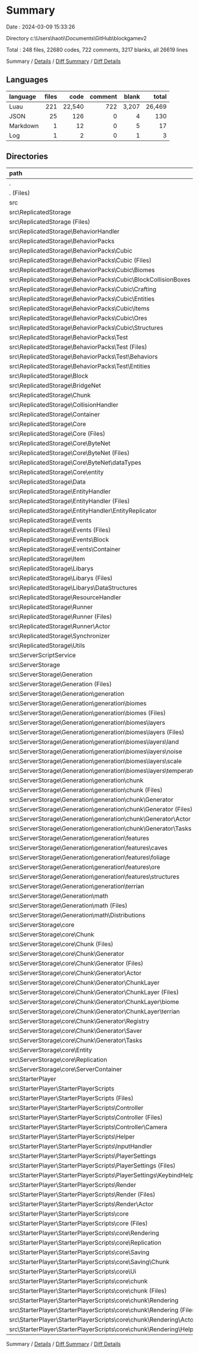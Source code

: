 # Summary

Date : 2024-03-09 15:33:26

Directory c:\\Users\\haoti\\Documents\\GitHub\\blockgamev2

Total : 248 files,  22680 codes, 722 comments, 3217 blanks, all 26619 lines

Summary / [Details](details.md) / [Diff Summary](diff.md) / [Diff Details](diff-details.md)

## Languages
| language | files | code | comment | blank | total |
| :--- | ---: | ---: | ---: | ---: | ---: |
| Luau | 221 | 22,540 | 722 | 3,207 | 26,469 |
| JSON | 25 | 126 | 0 | 4 | 130 |
| Markdown | 1 | 12 | 0 | 5 | 17 |
| Log | 1 | 2 | 0 | 1 | 3 |

## Directories
| path | files | code | comment | blank | total |
| :--- | ---: | ---: | ---: | ---: | ---: |
| . | 248 | 22,680 | 722 | 3,217 | 26,619 |
| . (Files) | 4 | 63 | 0 | 6 | 69 |
| src | 244 | 22,617 | 722 | 3,211 | 26,550 |
| src\\ReplicatedStorage | 123 | 12,313 | 469 | 1,979 | 14,761 |
| src\\ReplicatedStorage (Files) | 2 | 89 | 3 | 12 | 104 |
| src\\ReplicatedStorage\\BehaviorHandler | 2 | 201 | 4 | 23 | 228 |
| src\\ReplicatedStorage\\BehaviorPacks | 21 | 589 | 16 | 79 | 684 |
| src\\ReplicatedStorage\\BehaviorPacks\\Cubic | 17 | 545 | 12 | 73 | 630 |
| src\\ReplicatedStorage\\BehaviorPacks\\Cubic (Files) | 7 | 193 | 4 | 25 | 222 |
| src\\ReplicatedStorage\\BehaviorPacks\\Cubic\\Biomes | 1 | 50 | 8 | 14 | 72 |
| src\\ReplicatedStorage\\BehaviorPacks\\Cubic\\BlockCollisionBoxes | 1 | 20 | 0 | 1 | 21 |
| src\\ReplicatedStorage\\BehaviorPacks\\Cubic\\Crafting | 1 | 50 | 0 | 6 | 56 |
| src\\ReplicatedStorage\\BehaviorPacks\\Cubic\\Entities | 4 | 114 | 0 | 14 | 128 |
| src\\ReplicatedStorage\\BehaviorPacks\\Cubic\\Items | 1 | 62 | 0 | 10 | 72 |
| src\\ReplicatedStorage\\BehaviorPacks\\Cubic\\Ores | 1 | 20 | 0 | 2 | 22 |
| src\\ReplicatedStorage\\BehaviorPacks\\Cubic\\Structures | 1 | 36 | 0 | 1 | 37 |
| src\\ReplicatedStorage\\BehaviorPacks\\Test | 4 | 44 | 4 | 6 | 54 |
| src\\ReplicatedStorage\\BehaviorPacks\\Test (Files) | 1 | 2 | 0 | 0 | 2 |
| src\\ReplicatedStorage\\BehaviorPacks\\Test\\Behaviors | 2 | 38 | 4 | 5 | 47 |
| src\\ReplicatedStorage\\BehaviorPacks\\Test\\Entities | 1 | 4 | 0 | 1 | 5 |
| src\\ReplicatedStorage\\Block | 2 | 184 | 3 | 27 | 214 |
| src\\ReplicatedStorage\\BridgeNet | 6 | 1,368 | 55 | 317 | 1,740 |
| src\\ReplicatedStorage\\Chunk | 1 | 80 | 1 | 12 | 93 |
| src\\ReplicatedStorage\\CollisionHandler | 2 | 573 | 11 | 71 | 655 |
| src\\ReplicatedStorage\\Container | 2 | 380 | 8 | 48 | 436 |
| src\\ReplicatedStorage\\Core | 25 | 1,028 | 41 | 261 | 1,330 |
| src\\ReplicatedStorage\\Core (Files) | 1 | 226 | 0 | 41 | 267 |
| src\\ReplicatedStorage\\Core\\ByteNet | 23 | 778 | 41 | 214 | 1,033 |
| src\\ReplicatedStorage\\Core\\ByteNet (Files) | 4 | 247 | 10 | 74 | 331 |
| src\\ReplicatedStorage\\Core\\ByteNet\\dataTypes | 19 | 531 | 31 | 140 | 702 |
| src\\ReplicatedStorage\\Core\\entity | 1 | 24 | 0 | 6 | 30 |
| src\\ReplicatedStorage\\Data | 1 | 76 | 0 | 14 | 90 |
| src\\ReplicatedStorage\\EntityHandler | 20 | 2,561 | 50 | 242 | 2,853 |
| src\\ReplicatedStorage\\EntityHandler (Files) | 11 | 1,843 | 26 | 186 | 2,055 |
| src\\ReplicatedStorage\\EntityHandler\\EntityReplicator | 9 | 718 | 24 | 56 | 798 |
| src\\ReplicatedStorage\\Events | 9 | 27 | 0 | 1 | 28 |
| src\\ReplicatedStorage\\Events (Files) | 4 | 12 | 0 | 1 | 13 |
| src\\ReplicatedStorage\\Events\\Block | 2 | 6 | 0 | 0 | 6 |
| src\\ReplicatedStorage\\Events\\Container | 3 | 9 | 0 | 0 | 9 |
| src\\ReplicatedStorage\\Item | 2 | 256 | 1 | 42 | 299 |
| src\\ReplicatedStorage\\Libarys | 10 | 3,899 | 254 | 693 | 4,846 |
| src\\ReplicatedStorage\\Libarys (Files) | 8 | 3,858 | 254 | 682 | 4,794 |
| src\\ReplicatedStorage\\Libarys\\DataStructures | 2 | 41 | 0 | 11 | 52 |
| src\\ReplicatedStorage\\ResourceHandler | 6 | 360 | 10 | 53 | 423 |
| src\\ReplicatedStorage\\Runner | 3 | 98 | 6 | 15 | 119 |
| src\\ReplicatedStorage\\Runner (Files) | 1 | 48 | 5 | 5 | 58 |
| src\\ReplicatedStorage\\Runner\\Actor | 2 | 50 | 1 | 10 | 61 |
| src\\ReplicatedStorage\\Synchronizer | 3 | 82 | 0 | 19 | 101 |
| src\\ReplicatedStorage\\Utils | 6 | 462 | 6 | 50 | 518 |
| src\\ServerScriptService | 1 | 71 | 12 | 15 | 98 |
| src\\ServerStorage | 76 | 6,040 | 161 | 712 | 6,913 |
| src\\ServerStorage\\Generation | 42 | 2,316 | 58 | 225 | 2,599 |
| src\\ServerStorage\\Generation (Files) | 1 | 29 | 0 | 11 | 40 |
| src\\ServerStorage\\Generation\\generation | 32 | 1,652 | 45 | 137 | 1,834 |
| src\\ServerStorage\\Generation\\generation\\biomes | 16 | 362 | 1 | 44 | 407 |
| src\\ServerStorage\\Generation\\generation\\biomes (Files) | 3 | 89 | 1 | 10 | 100 |
| src\\ServerStorage\\Generation\\generation\\biomes\\layers | 13 | 273 | 0 | 34 | 307 |
| src\\ServerStorage\\Generation\\generation\\biomes\\layers (Files) | 1 | 58 | 0 | 3 | 61 |
| src\\ServerStorage\\Generation\\generation\\biomes\\layers\\land | 4 | 67 | 0 | 3 | 70 |
| src\\ServerStorage\\Generation\\generation\\biomes\\layers\\noise | 1 | 13 | 0 | 2 | 15 |
| src\\ServerStorage\\Generation\\generation\\biomes\\layers\\scale | 3 | 73 | 0 | 15 | 88 |
| src\\ServerStorage\\Generation\\generation\\biomes\\layers\\temperature | 4 | 62 | 0 | 11 | 73 |
| src\\ServerStorage\\Generation\\generation\\chunk | 9 | 636 | 8 | 40 | 684 |
| src\\ServerStorage\\Generation\\generation\\chunk (Files) | 1 | 12 | 0 | 3 | 15 |
| src\\ServerStorage\\Generation\\generation\\chunk\\Generator | 8 | 624 | 8 | 37 | 669 |
| src\\ServerStorage\\Generation\\generation\\chunk\\Generator (Files) | 4 | 167 | 5 | 20 | 192 |
| src\\ServerStorage\\Generation\\generation\\chunk\\Generator\\Actor | 3 | 30 | 0 | 2 | 32 |
| src\\ServerStorage\\Generation\\generation\\chunk\\Generator\\Tasks | 1 | 427 | 3 | 15 | 445 |
| src\\ServerStorage\\Generation\\generation\\features | 6 | 608 | 35 | 47 | 690 |
| src\\ServerStorage\\Generation\\generation\\features\\caves | 3 | 202 | 1 | 20 | 223 |
| src\\ServerStorage\\Generation\\generation\\features\\foliage | 1 | 84 | 15 | 6 | 105 |
| src\\ServerStorage\\Generation\\generation\\features\\ore | 1 | 84 | 15 | 11 | 110 |
| src\\ServerStorage\\Generation\\generation\\features\\structures | 1 | 238 | 4 | 10 | 252 |
| src\\ServerStorage\\Generation\\generation\\terrian | 1 | 46 | 1 | 6 | 53 |
| src\\ServerStorage\\Generation\\math | 9 | 635 | 13 | 77 | 725 |
| src\\ServerStorage\\Generation\\math (Files) | 6 | 563 | 12 | 62 | 637 |
| src\\ServerStorage\\Generation\\math\\Distributions | 3 | 72 | 1 | 15 | 88 |
| src\\ServerStorage\\core | 34 | 3,724 | 103 | 487 | 4,314 |
| src\\ServerStorage\\core\\Chunk | 29 | 2,898 | 77 | 401 | 3,376 |
| src\\ServerStorage\\core\\Chunk (Files) | 4 | 195 | 8 | 33 | 236 |
| src\\ServerStorage\\core\\Chunk\\Generator | 25 | 2,703 | 69 | 368 | 3,140 |
| src\\ServerStorage\\core\\Chunk\\Generator (Files) | 10 | 1,427 | 54 | 210 | 1,691 |
| src\\ServerStorage\\core\\Chunk\\Generator\\Actor | 5 | 72 | 1 | 16 | 89 |
| src\\ServerStorage\\core\\Chunk\\Generator\\ChunkLayer | 5 | 111 | 1 | 23 | 135 |
| src\\ServerStorage\\core\\Chunk\\Generator\\ChunkLayer (Files) | 1 | 47 | 1 | 5 | 53 |
| src\\ServerStorage\\core\\Chunk\\Generator\\ChunkLayer\\biome | 1 | 8 | 0 | 4 | 12 |
| src\\ServerStorage\\core\\Chunk\\Generator\\ChunkLayer\\terrian | 3 | 56 | 0 | 14 | 70 |
| src\\ServerStorage\\core\\Chunk\\Generator\\Registry | 1 | 134 | 0 | 22 | 156 |
| src\\ServerStorage\\core\\Chunk\\Generator\\Saver | 3 | 650 | 12 | 72 | 734 |
| src\\ServerStorage\\core\\Chunk\\Generator\\Tasks | 1 | 309 | 1 | 25 | 335 |
| src\\ServerStorage\\core\\Entity | 3 | 575 | 7 | 46 | 628 |
| src\\ServerStorage\\core\\Replication | 1 | 39 | 0 | 7 | 46 |
| src\\ServerStorage\\core\\ServerContainer | 1 | 212 | 19 | 33 | 264 |
| src\\StarterPlayer | 44 | 4,193 | 80 | 505 | 4,778 |
| src\\StarterPlayer\\StarterPlayerScripts | 44 | 4,193 | 80 | 505 | 4,778 |
| src\\StarterPlayer\\StarterPlayerScripts (Files) | 3 | 95 | 3 | 17 | 115 |
| src\\StarterPlayer\\StarterPlayerScripts\\Controller | 3 | 287 | 3 | 52 | 342 |
| src\\StarterPlayer\\StarterPlayerScripts\\Controller (Files) | 2 | 192 | 1 | 36 | 229 |
| src\\StarterPlayer\\StarterPlayerScripts\\Controller\\Camera | 1 | 95 | 2 | 16 | 113 |
| src\\StarterPlayer\\StarterPlayerScripts\\Helper | 1 | 19 | 0 | 5 | 24 |
| src\\StarterPlayer\\StarterPlayerScripts\\InputHandler | 2 | 183 | 0 | 21 | 204 |
| src\\StarterPlayer\\StarterPlayerScripts\\PlayerSettings | 3 | 122 | 3 | 4 | 129 |
| src\\StarterPlayer\\StarterPlayerScripts\\PlayerSettings (Files) | 1 | 0 | 0 | 1 | 1 |
| src\\StarterPlayer\\StarterPlayerScripts\\PlayerSettings\\KeybindHelper | 2 | 122 | 3 | 3 | 128 |
| src\\StarterPlayer\\StarterPlayerScripts\\Render | 11 | 1,252 | 30 | 73 | 1,355 |
| src\\StarterPlayer\\StarterPlayerScripts\\Render (Files) | 8 | 1,229 | 30 | 72 | 1,331 |
| src\\StarterPlayer\\StarterPlayerScripts\\Render\\Actor | 3 | 23 | 0 | 1 | 24 |
| src\\StarterPlayer\\StarterPlayerScripts\\core | 21 | 2,235 | 41 | 333 | 2,609 |
| src\\StarterPlayer\\StarterPlayerScripts\\core (Files) | 1 | 116 | 0 | 24 | 140 |
| src\\StarterPlayer\\StarterPlayerScripts\\core\\Rendering | 1 | 90 | 1 | 20 | 111 |
| src\\StarterPlayer\\StarterPlayerScripts\\core\\Replication | 1 | 21 | 0 | 6 | 27 |
| src\\StarterPlayer\\StarterPlayerScripts\\core\\Saving | 1 | 0 | 0 | 1 | 1 |
| src\\StarterPlayer\\StarterPlayerScripts\\core\\Saving\\Chunk | 1 | 0 | 0 | 1 | 1 |
| src\\StarterPlayer\\StarterPlayerScripts\\core\\Ui | 2 | 415 | 3 | 82 | 500 |
| src\\StarterPlayer\\StarterPlayerScripts\\core\\chunk | 15 | 1,593 | 37 | 200 | 1,830 |
| src\\StarterPlayer\\StarterPlayerScripts\\core\\chunk (Files) | 2 | 172 | 8 | 20 | 200 |
| src\\StarterPlayer\\StarterPlayerScripts\\core\\chunk\\Rendering | 13 | 1,421 | 29 | 180 | 1,630 |
| src\\StarterPlayer\\StarterPlayerScripts\\core\\chunk\\Rendering (Files) | 5 | 584 | 12 | 79 | 675 |
| src\\StarterPlayer\\StarterPlayerScripts\\core\\chunk\\Rendering\\Actor | 3 | 23 | 0 | 1 | 24 |
| src\\StarterPlayer\\StarterPlayerScripts\\core\\chunk\\Rendering\\Helper | 5 | 814 | 17 | 100 | 931 |

Summary / [Details](details.md) / [Diff Summary](diff.md) / [Diff Details](diff-details.md)